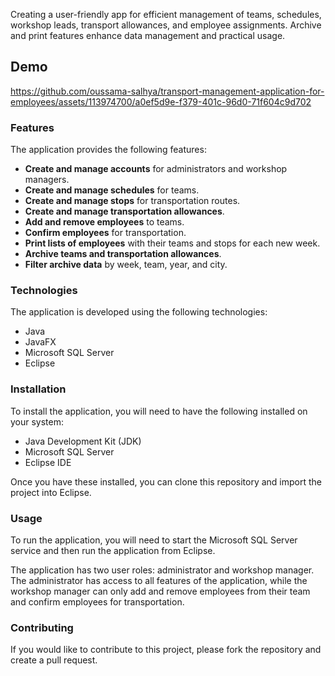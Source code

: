 Creating a user-friendly app for efficient management of teams, schedules, workshop leads, transport allowances, and employee assignments. Archive and print features enhance data management and practical usage.

## Demo

https://github.com/oussama-salhya/transport-management-application-for-employees/assets/113974700/a0ef5d9e-f379-401c-96d0-71f604c9d702

### Features

The application provides the following features:

* **Create and manage accounts** for administrators and workshop managers.
* **Create and manage schedules** for teams.
* **Create and manage stops** for transportation routes.
* **Create and manage transportation allowances**.
* **Add and remove employees** to teams.
* **Confirm employees** for transportation.
* **Print lists of employees** with their teams and stops for each new week.
* **Archive teams and transportation allowances**.
* **Filter archive data** by week, team, year, and city.

### Technologies

The application is developed using the following technologies:

* Java
* JavaFX
* Microsoft SQL Server
* Eclipse

### Installation

To install the application, you will need to have the following installed on your system:

* Java Development Kit (JDK)
* Microsoft SQL Server
* Eclipse IDE

Once you have these installed, you can clone this repository and import the project into Eclipse.

### Usage

To run the application, you will need to start the Microsoft SQL Server service and then run the application from Eclipse.

The application has two user roles: administrator and workshop manager. The administrator has access to all features of the application, while the workshop manager can only add and remove employees from their team and confirm employees for transportation.

### Contributing

If you would like to contribute to this project, please fork the repository and create a pull request.
